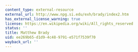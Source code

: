 ```yaml
---
content_type: external-resource
external_url: http://www.npg.si.edu/exh/brady/index2.htm
has_external_license_warning: true
license: https://en.wikipedia.org/wiki/All_rights_reserved
status: ''
title: Matthew Brady
uid: ee269b65-d1d9-4c48-9791-e571f7539f70
wayback_url: ''
---
```

